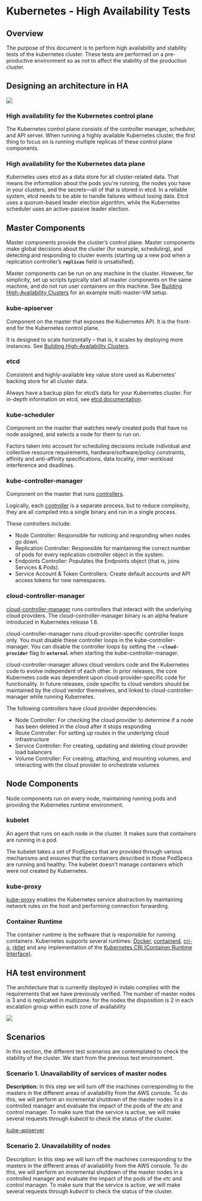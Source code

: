 # Kubernetes - High Availability Tests

## Overview

The purpose of this document is to perform high availability and stability tests of the kubernetes cluster. These tests are performed on a pre-productive environment so as not to affect the stability of the production cluster.

## Designing an architecture in HA

![](ha-master-gce-d6f438a8-a149-4952-9e2e-346bf83b7a51.png)

### High availability for the Kubernetes control plane

The Kubernetes control plane consists of the controller manager, scheduler, and API server. When running a highly available Kubernetes cluster, the first thing to focus on is running multiple replicas of these control plane components.

### High availability for the Kubernetes data plane

Kubernetes uses etcd as a data store for all cluster-related data. That means the information about the pods you're running, the nodes you have in your clusters, and the secrets—all of that is stored in etcd. In a reliable system, etcd needs to be able to handle failures without losing data. Etcd uses a quorum-based leader election algorithm, while the Kubernetes scheduler uses an active-passive leader election.

## **Master Components**

Master components provide the cluster’s control plane. Master components make global decisions about the cluster (for example, scheduling), and detecting and responding to cluster events (starting up a new pod when a replication controller’s **`replicas`** field is unsatisfied).

Master components can be run on any machine in the cluster. However, for simplicity, set up scripts typically start all master components on the same machine, and do not run user containers on this machine. See [Building High-Availability Clusters](https://kubernetes.io/docs/admin/high-availability/) for an example multi-master-VM setup.

### kube-apiserver

Component on the master that exposes the Kubernetes API. It is the front-end for the Kubernetes control plane.

It is designed to scale horizontally – that is, it scales by deploying more instances. See [Building High-Availability Clusters](https://kubernetes.io/docs/admin/high-availability/).

### etcd

Consistent and highly-available key value store used as Kubernetes’ backing store for all cluster data.

Always have a backup plan for etcd’s data for your Kubernetes cluster. For in-depth information on etcd, see [etcd documentation](https://github.com/coreos/etcd/blob/master/Documentation/docs.md).

### kube-scheduler

Component on the master that watches newly created pods that have no node assigned, and selects a node for them to run on.

Factors taken into account for scheduling decisions include individual and collective resource requirements, hardware/software/policy constraints, affinity and anti-affinity specifications, data locality, inter-workload interference and deadlines.

### kube-controller-manager

Component on the master that runs [controllers](https://kubernetes.io/docs/admin/kube-controller-manager/).

Logically, each [controller](https://kubernetes.io/docs/admin/kube-controller-manager/) is a separate process, but to reduce complexity, they are all compiled into a single binary and run in a single process.

These controllers include:

- Node Controller: Responsible for noticing and responding when nodes go down.
- Replication Controller: Responsible for maintaining the correct number of pods for every replication controller object in the system.
- Endpoints Controller: Populates the Endpoints object (that is, joins Services & Pods).
- Service Account & Token Controllers: Create default accounts and API access tokens for new namespaces.

### cloud-controller-manager

[cloud-controller-manager](https://kubernetes.io/docs/tasks/administer-cluster/running-cloud-controller/) runs controllers that interact with the underlying cloud providers. The cloud-controller-manager binary is an alpha feature introduced in Kubernetes release 1.6.

cloud-controller-manager runs cloud-provider-specific controller loops only. You must disable these controller loops in the kube-controller-manager. You can disable the controller loops by setting the **`--cloud-provider`** flag to **`external`** when starting the kube-controller-manager.

cloud-controller-manager allows cloud vendors code and the Kubernetes code to evolve independent of each other. In prior releases, the core Kubernetes code was dependent upon cloud-provider-specific code for functionality. In future releases, code specific to cloud vendors should be maintained by the cloud vendor themselves, and linked to cloud-controller-manager while running Kubernetes.

The following controllers have cloud provider dependencies:

- Node Controller: For checking the cloud provider to determine if a node has been deleted in the cloud after it stops responding
- Route Controller: For setting up routes in the underlying cloud infrastructure
- Service Controller: For creating, updating and deleting cloud provider load balancers
- Volume Controller: For creating, attaching, and mounting volumes, and interacting with the cloud provider to orchestrate volumes

## **Node Components**

Node components run on every node, maintaining running pods and providing the Kubernetes runtime environment.

### kubelet

An agent that runs on each node in the cluster. It makes sure that containers are running in a pod.

The kubelet takes a set of PodSpecs that are provided through various mechanisms and ensures that the containers described in those PodSpecs are running and healthy. The kubelet doesn’t manage containers which were not created by Kubernetes.

### kube-proxy

[kube-proxy](https://kubernetes.io/docs/admin/kube-proxy/) enables the Kubernetes service abstraction by maintaining network rules on the host and performing connection forwarding.

### Container Runtime

The container runtime is the software that is responsible for running containers. Kubernetes supports several runtimes: [Docker](http://www.docker.com/), [containerd](https://containerd.io/), [cri-o](https://cri-o.io/), [rktlet](https://github.com/kubernetes-incubator/rktlet) and any implementation of the [Kubernetes CRI (Container Runtime Interface)](https://github.com/kubernetes/community/blob/master/contributors/devel/sig-node/container-runtime-interface.md).

## HA test environment

The architecture that is currently deployed in indalo complies with the requirements that we have previously verified. The number of master nodes is 3 and is replicated in multizone. for the nodes the disposition is 2 in each escalation group within each zone of availability

![](indalo-HA-f4f29fd5-7376-4459-97fe-d466da2c6278.png)

## Scenarios

In this section, the different test scenarios are contemplated to check the stability of the cluster. We start from the previous test environment.

### Scenario 1. Unavailability of services of master nodes

**Description:** In this step we will turn off the machines corresponding to the masters in the different areas of availability from the AWS console. To do this, we will perform an incremental shutdown of the master nodes in a controlled manager and evaluate the impact of the pods of the *etc* and control manager. To make sure that the service is active, we will make several requests through *kubectl* to check the status of the cluster.

[kube-apiserver](https://www.notion.so/7a1cf453b4fc4c699ebb07312b3aeb90)

### Scenario 2. Unavailability of nodes

Description: In this step we will turn off the machines corresponding to the masters in the different areas of availability from the AWS console. To do this, we will perform an incremental shutdown of the master nodes in a controlled manager and evaluate the impact of the pods of the *etc* and control manager. To make sure that the service is active, we will make several requests through *kubectl* to check the status of the cluster.